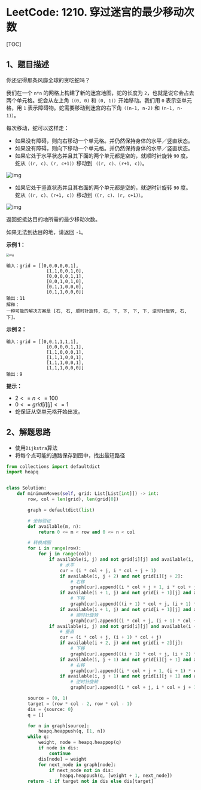 # LeetCode: 1210. 穿过迷宫的最少移动次数

[TOC]

## 1、题目描述

你还记得那条风靡全球的贪吃蛇吗？

我们在一个 `n*n` 的网格上构建了新的迷宫地图，蛇的长度为 `2`，也就是说它会占去两个单元格。蛇会从左上角`（(0, 0)` 和 `(0, 1)）`开始移动。我们用 `0` 表示空单元格，用 `1` 表示障碍物。蛇需要移动到迷宫的右下角`（(n-1, n-2)` 和 `(n-1, n-1)）`。

每次移动，蛇可以这样走：

-   如果没有障碍，则向右移动一个单元格。并仍然保持身体的水平／竖直状态。
-   如果没有障碍，则向下移动一个单元格。并仍然保持身体的水平／竖直状态。
-   如果它处于水平状态并且其下面的两个单元都是空的，就顺时针旋转 `90` 度。蛇从`（(r, c)、(r, c+1)）`移动到 `（(r, c)、(r+1, c)）`。

![img](http://markdown-images-1251766755.cos.ap-beijing.myqcloud.com/notebook/2019-12-04-065754.png)

-   如果它处于竖直状态并且其右面的两个单元都是空的，就逆时针旋转 `90` 度。蛇从`（(r, c)、(r+1, c)）`移动到`（(r, c)、(r, c+1)）`。

![img](http://markdown-images-1251766755.cos.ap-beijing.myqcloud.com/notebook/2019-12-04-065800.png)

返回蛇抵达目的地所需的最少移动次数。

如果无法到达目的地，请返回 `-1`。

 

**示例 1：**

<img src="http://markdown-images-1251766755.cos.ap-beijing.myqcloud.com/notebook/2019-12-04-065817.png" alt="img" style="zoom:50%;" />

```
输入：grid = [[0,0,0,0,0,1],
               [1,1,0,0,1,0],
               [0,0,0,0,1,1],
               [0,0,1,0,1,0],
               [0,1,1,0,0,0],
               [0,1,1,0,0,0]]
输出：11
解释：
一种可能的解决方案是 [右, 右, 顺时针旋转, 右, 下, 下, 下, 下, 逆时针旋转, 右, 下]。
```


**示例 2：**

```
输入：grid = [[0,0,1,1,1,1],
               [0,0,0,0,1,1],
               [1,1,0,0,0,1],
               [1,1,1,0,0,1],
               [1,1,1,0,0,1],
               [1,1,1,0,0,0]]
输出：9
```

**提示：**

-   $2 <= n <= 100$
-   $0 <= grid[i][j] <= 1$
-   蛇保证从空单元格开始出发。



## 2、解题思路

-   使用`Dijkstra`算法
-   将每个点可能的通路保存到图中，找出最短路径



```python
from collections import defaultdict
import heapq


class Solution:
    def minimumMoves(self, grid: List[List[int]]) -> int:
        row, col = len(grid), len(grid[0])

        graph = defaultdict(list)

        # 坐标验证
        def available(m, n):
            return 0 <= m < row and 0 <= n < col

        # 转换成图
        for i in range(row):
            for j in range(col):
                if available(i, j) and not grid[i][j] and available(i, j + 1) and not grid[i][j + 1]:
                    # 水平
                    cur = (i * col + j, i * col + j + 1)
                    if available(i, j + 2) and not grid[i][j + 2]:
                        # 右移
                        graph[cur].append((i * col + j + 1, i * col + j + 2))
                    if available(i + 1, j) and not grid[i + 1][j] and available(i + 1, j + 1) and not grid[i + 1][j + 1]:
                        # 下移
                        graph[cur].append(((i + 1) * col + j, (i + 1) * col + j + 1))
                    if available(i + 1, j) and not grid[i + 1][j] and available(i + 1, j + 1) and not grid[i + 1][j + 1]:
                        # 顺时针旋转
                        graph[cur].append((i * col + j, (i + 1) * col + j))
                if available(i, j) and not grid[i][j] and available(i + 1, j) and not grid[i + 1][j]:
                    # 垂直
                    cur = (i * col + j, (i + 1) * col + j)
                    if available(i + 2, j) and not grid[i + 2][j]:
                        # 下移
                        graph[cur].append(((i + 1) * col + j, (i + 2) * col + j))
                    if available(i, j + 1) and not grid[i][j + 1] and available(i + 1, j + 1) and not grid[i + 1][j + 1]:
                        # 右移
                        graph[cur].append((i * col + j + 1, (i + 1) * col + j + 1))
                    if available(i, j + 1) and not grid[i][j + 1] and available(i + 1, j + 1) and not grid[i + 1][j + 1]:
                        # 逆时针旋转
                        graph[cur].append((i * col + j, i * col + j + 1))

        source = (0, 1)
        target = (row * col - 2, row * col - 1)
        dis = {source: 0}
        q = []

        for n in graph[source]:
            heapq.heappush(q, [1, n])
        while q:
            weight, node = heapq.heappop(q)
            if node in dis:
                continue
            dis[node] = weight
            for next_node in graph[node]:
                if next_node not in dis:
                    heapq.heappush(q, [weight + 1, next_node])
        return -1 if target not in dis else dis[target]

```

